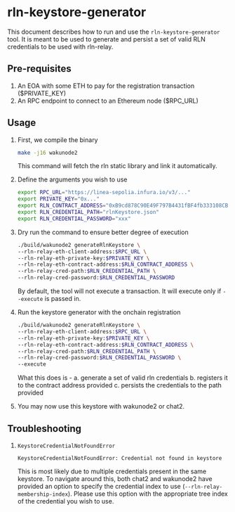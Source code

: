 # rln-keystore-generator

This document describes how to run and use the `rln-keystore-generator` tool. 
It is meant to be used to generate and persist a set of valid RLN credentials to be used with rln-relay.

## Pre-requisites

1. An EOA with some ETH to pay for the registration transaction ($PRIVATE_KEY)
2. An RPC endpoint to connect to an Ethereum node ($RPC_URL)

## Usage

1. First, we compile the binary
    
    ```bash
    make -j16 wakunode2
    ```
    This command will fetch the rln static library and link it automatically.


2. Define the arguments you wish to use

    ```bash
    export RPC_URL="https://linea-sepolia.infura.io/v3/..."
    export PRIVATE_KEY="0x..."
    export RLN_CONTRACT_ADDRESS="0xB9cd878C90E49F797B4431fBF4fb333108CB90e6"
    export RLN_CREDENTIAL_PATH="rlnKeystore.json"
    export RLN_CREDENTIAL_PASSWORD="xxx"
    ```

3. Dry run the command to ensure better degree of execution 

    ```bash
    ./build/wakunode2 generateRlnKeystore \
    --rln-relay-eth-client-address:$RPC_URL \
    --rln-relay-eth-private-key:$PRIVATE_KEY \
    --rln-relay-eth-contract-address:$RLN_CONTRACT_ADDRESS \
    --rln-relay-cred-path:$RLN_CREDENTIAL_PATH \
    --rln-relay-cred-password:$RLN_CREDENTIAL_PASSWORD 
    ```
    By default, the tool will not execute a transaction. It will execute only if `--execute` is passed in.

4. Run the keystore generator with the onchain registration

    ```bash
    ./build/wakunode2 generateRlnKeystore \
    --rln-relay-eth-client-address:$RPC_URL \
    --rln-relay-eth-private-key:$PRIVATE_KEY \
    --rln-relay-eth-contract-address:$RLN_CONTRACT_ADDRESS \
    --rln-relay-cred-path:$RLN_CREDENTIAL_PATH \
    --rln-relay-cred-password:$RLN_CREDENTIAL_PASSWORD \
    --execute
    ```

    What this does is - 
    a. generate a set of valid rln credentials
    b. registers it to the contract address provided
    c. persists the credentials to the path provided

5. You may now use this keystore with wakunode2 or chat2.

## Troubleshooting

1. `KeystoreCredentialNotFoundError`

    ```
    KeystoreCredentialNotFoundError: Credential not found in keystore
    ```
    This is most likely due to multiple credentials present in the same keystore. 
    To navigate around this, both chat2 and wakunode2 have provided an option to specify the credential index to use (`--rln-relay-membership-index`).
    Please use this option with the appropriate tree index of the credential you wish to use.
        

